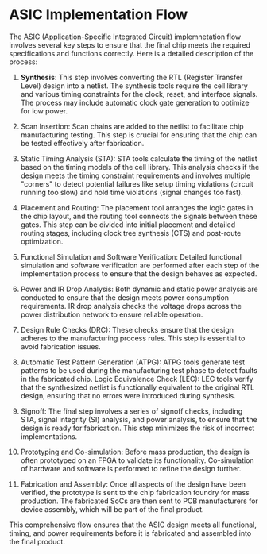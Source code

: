 # ASIC Implementation Flow

The ASIC (Application-Specific Integrated Circuit) implemnetation flow involves several key steps to ensure that the final chip meets the required specifications and functions correctly. Here is a detailed description of the process:

1. **Synthesis**: This step involves converting the RTL (Register Transfer Level) design into a netlist. The synthesis tools require the cell library and various timing constraints for the clock, reset, and interface signals. The process may include automatic clock gate generation to optimize for low power.

2. Scan Insertion: Scan chains are added to the netlist to facilitate chip manufacturing testing. This step is crucial for ensuring that the chip can be tested effectively after fabrication.

3. Static Timing Analysis (STA): STA tools calculate the timing of the netlist based on the timing models of the cell library. This analysis checks if the design meets the timing constraint requirements and involves multiple "corners" to detect potential failures like setup timing violations (circuit running too slow) and hold time violations (signal changes too fast).

4. Placement and Routing: The placement tool arranges the logic gates in the chip layout, and the routing tool connects the signals between these gates. This step can be divided into initial placement and detailed routing stages, including clock tree synthesis (CTS) and post-route optimization.

5. Functional Simulation and Software Verification: Detailed functional simulation and software verification are performed after each step of the implementation process to ensure that the design behaves as expected.

6. Power and IR Drop Analysis: Both dynamic and static power analysis are conducted to ensure that the design meets power consumption requirements. IR drop analysis checks the voltage drops across the power distribution network to ensure reliable operation.

7. Design Rule Checks (DRC): These checks ensure that the design adheres to the manufacturing process rules. This step is essential to avoid fabrication issues.

8. Automatic Test Pattern Generation (ATPG): ATPG tools generate test patterns to be used during the manufacturing test phase to detect faults in the fabricated chip.
Logic Equivalence Check (LEC): LEC tools verify that the synthesized netlist is functionally equivalent to the original RTL design, ensuring that no errors were introduced during synthesis.

9. Signoff: The final step involves a series of signoff checks, including STA, signal integrity (SI) analysis, and power analysis, to ensure that the design is ready for fabrication. This step minimizes the risk of incorrect implementations.

10. Prototyping and Co-simulation: Before mass production, the design is often prototyped on an FPGA to validate its functionality. Co-simulation of hardware and software is performed to refine the design further.

11. Fabrication and Assembly: Once all aspects of the design have been verified, the prototype is sent to the chip fabrication foundry for mass production. The fabricated SoCs are then sent to PCB manufacturers for device assembly, which will be part of the final product.

This comprehensive flow ensures that the ASIC design meets all functional, timing, and power requirements before it is fabricated and assembled into the final product.
